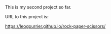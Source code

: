 This is my second project so far.

URL to this project is:

https://leogourrier.github.io/rock-paper-scissors/